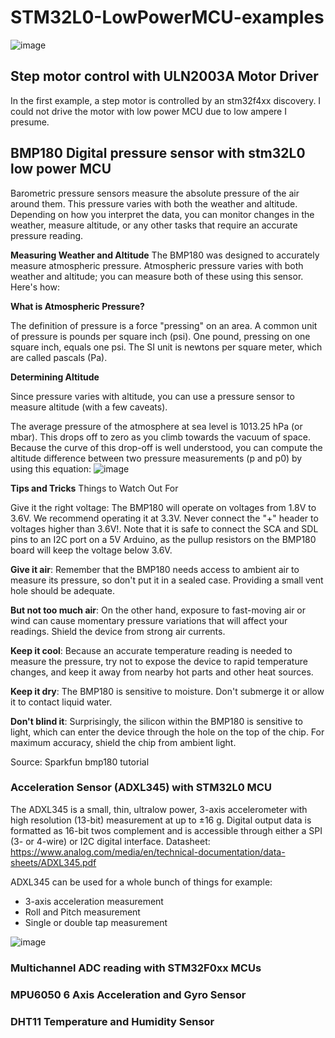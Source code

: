 # STM32L0-LowPowerMCU-examples
![image](https://user-images.githubusercontent.com/43001724/173546983-dee75793-f381-4e63-9514-854ce17e5187.png)

## Step motor control with ULN2003A Motor Driver
In the first example, a step motor is controlled by an stm32f4xx discovery. I could not drive the motor with low power MCU due to low ampere I presume.

## BMP180 Digital pressure sensor with stm32L0 low power MCU  
Barometric pressure sensors measure the absolute pressure of the air around them. This pressure varies with both the weather and altitude. 
Depending on how you interpret the data, you can monitor changes in the weather, measure altitude, or any other tasks that require an accurate pressure reading.

**Measuring Weather and Altitude**
The BMP180 was designed to accurately measure atmospheric pressure. 
Atmospheric pressure varies with both weather and altitude; you can measure both of these using this sensor. Here's how:

**What is Atmospheric Pressure?**

The definition of pressure is a force "pressing" on an area. A common unit of pressure is pounds per square inch (psi). 
One pound, pressing on one square inch, equals one psi. The SI unit is newtons per square meter, which are called pascals (Pa).

**Determining Altitude**

Since pressure varies with altitude, you can use a pressure sensor to measure altitude (with a few caveats).

The average pressure of the atmosphere at sea level is 1013.25 hPa (or mbar). This drops off to zero as you climb towards the vacuum of space. Because the curve of this drop-off is well understood, you can compute the altitude difference between two pressure measurements (p and p0) by using this equation:
![image](https://user-images.githubusercontent.com/43001724/173246456-0052798c-0f86-4404-82eb-911c306db4cd.png)

**Tips and Tricks**
Things to Watch Out For

Give it the right voltage: The BMP180 will operate on voltages from 1.8V to 3.6V. We recommend operating it at 3.3V. Never connect the "+" header to voltages higher than 3.6V!. Note that it is safe to connect the SCA and SDL pins to an I2C port on a 5V Arduino, as the pullup resistors on the BMP180 board will keep the voltage below 3.6V.

**Give it air**: Remember that the BMP180 needs access to ambient air to measure its pressure, so don't put it in a sealed case. Providing a small vent hole should be adequate.

**But not too much air**: On the other hand, exposure to fast-moving air or wind can cause momentary pressure variations that will affect your readings. Shield the device from strong air currents.

**Keep it cool**: Because an accurate temperature reading is needed to measure the pressure, try not to expose the device to rapid temperature changes, and keep it away from nearby hot parts and other heat sources.

**Keep it dry**: The BMP180 is sensitive to moisture. Don't submerge it or allow it to contact liquid water.

**Don't blind it**: Surprisingly, the silicon within the BMP180 is sensitive to light, which can enter the device through the hole on the top of the chip. For maximum accuracy, shield the chip from ambient light.

Source: Sparkfun bmp180 tutorial

### Acceleration Sensor (ADXL345)  with STM32L0 MCU
The ADXL345 is a small, thin, ultralow power, 3-axis accelerometer with high resolution (13-bit) measurement at up to ±16 g. 
Digital output data is formatted as 16-bit twos complement and is accessible through either a SPI (3- or 4-wire) or I2C digital interface.
Datasheet: https://www.analog.com/media/en/technical-documentation/data-sheets/ADXL345.pdf

ADXL345 can be used for a whole bunch of things for example:
- 3-axis acceleration measurement
- Roll and Pitch measurement
- Single or double tap measurement


![image](https://user-images.githubusercontent.com/43001724/173820295-4a4bcdc8-97b5-4156-93c4-f7d15ccdf26a.png)


### Multichannel ADC reading with STM32F0xx MCUs


### MPU6050 6 Axis Acceleration and Gyro Sensor



### DHT11 Temperature and Humidity Sensor 

